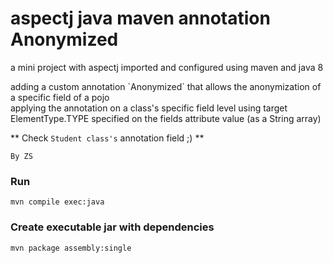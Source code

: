 # aspectj java maven annotation Anonymized
<p>a mini project with aspectj imported and configured using maven and java 8</p> 
<p>adding a custom annotation `Anonymized` that allows the anonymization of a specific field of a pojo
<br>
applying the annotation on a class's specific field level using target ElementType.TYPE
specified on the fields attribute value (as a String array)
</p>

** Check  `Student class's`  annotation field ;) **

`By ZS` 

### Run ###
```
mvn compile exec:java
```

### Create executable jar with dependencies ###
```
mvn package assembly:single
```

